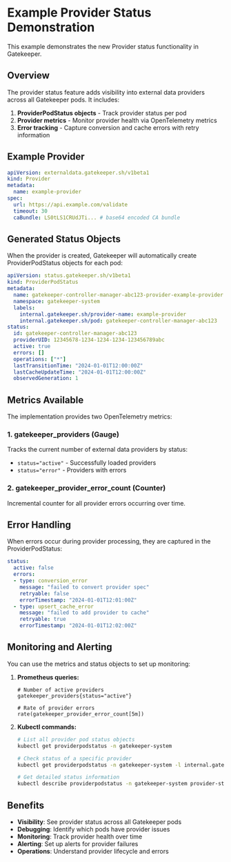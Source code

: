 # Example Provider Status Demonstration

This example demonstrates the new Provider status functionality in Gatekeeper.

## Overview

The provider status feature adds visibility into external data providers across all Gatekeeper pods. It includes:

1. **ProviderPodStatus objects** - Track provider status per pod
2. **Provider metrics** - Monitor provider health via OpenTelemetry metrics
3. **Error tracking** - Capture conversion and cache errors with retry information

## Example Provider

```yaml
apiVersion: externaldata.gatekeeper.sh/v1beta1
kind: Provider
metadata:
  name: example-provider
spec:
  url: https://api.example.com/validate
  timeout: 30
  caBundle: LS0tLS1CRUdJTi... # base64 encoded CA bundle
```

## Generated Status Objects

When the provider is created, Gatekeeper will automatically create ProviderPodStatus objects for each pod:

```yaml
apiVersion: status.gatekeeper.sh/v1beta1
kind: ProviderPodStatus
metadata:
  name: gatekeeper-controller-manager-abc123-provider-example-provider
  namespace: gatekeeper-system
  labels:
    internal.gatekeeper.sh/provider-name: example-provider
    internal.gatekeeper.sh/pod: gatekeeper-controller-manager-abc123
status:
  id: gatekeeper-controller-manager-abc123
  providerUID: 12345678-1234-1234-1234-123456789abc
  active: true
  errors: []
  operations: ["*"]
  lastTransitionTime: "2024-01-01T12:00:00Z"
  lastCacheUpdateTime: "2024-01-01T12:00:00Z"
  observedGeneration: 1
```

## Metrics Available

The implementation provides two OpenTelemetry metrics:

### 1. gatekeeper_providers (Gauge)
Tracks the current number of external data providers by status:
- `status="active"` - Successfully loaded providers
- `status="error"` - Providers with errors

### 2. gatekeeper_provider_error_count (Counter)
Incremental counter for all provider errors occurring over time.

## Error Handling

When errors occur during provider processing, they are captured in the ProviderPodStatus:

```yaml
status:
  active: false
  errors:
  - type: conversion_error
    message: "failed to convert provider spec"
    retryable: false
    errorTimestamp: "2024-01-01T12:01:00Z"
  - type: upsert_cache_error
    message: "failed to add provider to cache"
    retryable: true
    errorTimestamp: "2024-01-01T12:02:00Z"
```

## Monitoring and Alerting

You can use the metrics and status objects to set up monitoring:

1. **Prometheus queries:**
   ```promql
   # Number of active providers
   gatekeeper_providers{status="active"}
   
   # Rate of provider errors
   rate(gatekeeper_provider_error_count[5m])
   ```

2. **Kubectl commands:**
   ```bash
   # List all provider pod status objects
   kubectl get providerpodstatus -n gatekeeper-system
   
   # Check status of a specific provider
   kubectl get providerpodstatus -n gatekeeper-system -l internal.gatekeeper.sh/provider-name=example-provider
   
   # Get detailed status information
   kubectl describe providerpodstatus -n gatekeeper-system provider-status-name
   ```

## Benefits

- **Visibility**: See provider status across all Gatekeeper pods
- **Debugging**: Identify which pods have provider issues
- **Monitoring**: Track provider health over time
- **Alerting**: Set up alerts for provider failures
- **Operations**: Understand provider lifecycle and errors